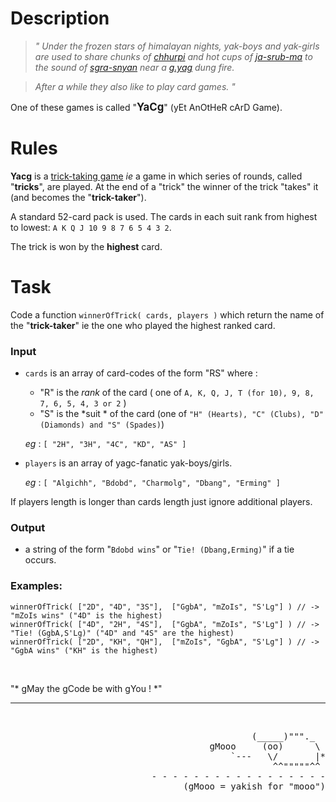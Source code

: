 # Description

<blockquote>
<p><em>" Under the frozen stars of himalayan nights, yak-boys and yak-girls are used to share chunks of <a href="https://en.wikipedia.org/wiki/Chhurpi" target="_blank">chhurpi</a> and hot cups of  <a href="https://en.wikipedia.org/wiki/Butter_tea" target="_blank">ja-srub-ma</a> to the sound of <a href="https://en.wikipedia.org/wiki/Dramyin" target="_blank">sgra-snyan</a> near a <a href="https://en.wikipedia.org/wiki/Domestic_yak" target="_blank">g.yag</a> dung fire.</em> </p>
</blockquote>
<blockquote>
<p><em>After a while they also like to play card games. "</em></p>
</blockquote>
<p>One of these games is called "<strong><span style="font-size:larger">YaCg</span></strong>" (yEt AnOtHeR cArD Game).</p>
<h1 id="rules">Rules</h1>
<p><strong>Yacg</strong> is a <a href="https://en.wikipedia.org/wiki/Trick-taking_game" target="_blank">trick-taking game</a> <em>ie</em> a game in which series of rounds, called "<strong>tricks</strong>",
are played. At the end of a "trick" the winner of the trick "takes" it (and becomes the "<strong>trick-taker</strong>").</p>
<p>A standard 52-card pack is used. The cards in each suit rank from highest to lowest: <code>A K Q J 10 9 8 7 6 5 4 3 2</code>.</p>
<p>The trick is won by the <strong>highest</strong> card.</p>
<h1 id="task">Task</h1>
<p>Code a function <code>winnerOfTrick( cards, players )</code> which return the name of the "<strong>trick-taker</strong>" ie the one who played the highest ranked card.</p>
<h3 id="input">Input</h3>
<ul>
<li><p><code>cards</code> is an array of card-codes of the form "RS" where :</p>
<ul>
<li>"R" is the <em>rank</em> of the card ( one of <code>A, K, Q, J, T (for 10), 9, 8, 7, 6, 5, 4, 3 or 2</code> ) </li>
<li>"S" is the *suit * of the card (one of <code>"H" (Hearts), "C" (Clubs), "D" (Diamonds) and "S" (Spades)</code>)</li>
</ul>
<p><em>eg</em> : <code>[ "2H", "3H", "4C", "KD", "AS" ]</code></p>
</li>
</ul>
<ul>
<li><p><code>players</code> is an array of yagc-fanatic yak-boys/girls.</p>
<p><em>eg</em> : <code>[ "Algichh", "Bdobd", "Charmolg", "Dbang", "Erming" ]</code></p>
</li>
</ul>
<p>If players length is longer than cards length just ignore additional players.</p>
<h3 id="output">Output</h3>
<ul>
<li>a string of the form "<code>Bdobd wins</code>" or "<code>Tie! (Dbang,Erming)</code>" if a tie occurs.</li>
</ul>
<h3 id="examples">Examples:</h3>
<pre><code>winnerOfTrick( ["2D", "4D", "3S"],  ["GgbA", "mZoIs", "S'Lg"] ) // -&gt; "mZoIs wins" ("4D" is the highest)
winnerOfTrick( ["4D", "2H", "4S"],  ["GgbA", "mZoIs", "S'Lg"] ) // -&gt; "Tie! (GgbA,S'Lg)" ("4D" and "4S" are the highest)
winnerOfTrick( ["2D", "KH", "QH"],  ["mZoIs", "GgbA", "S'Lg"] ) // -&gt; "GgbA wins" ("KH" is the highest)</code></pre>
<p>&nbsp;</p>
<p>"* gMay the gCode be with gYou ! *"</p>
<hr><br>
<pre style="text-align:right">           (_____)"""._  
  gMooo     (oo)      \ 
      `---   \/       |*
              ^^"""""^^ 
- - - - - - - - - - - - - - - - -
 (gMooo = yakish for "mooo")
</pre>
